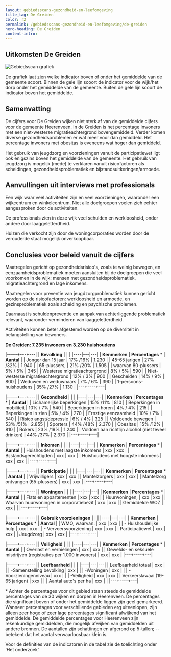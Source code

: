 ```yaml
---
layout: gebiedsscans-gezondheid-en-leefomgeving
title_tag: De Greiden
color: r2
permalink: /gebiedsscans-gezondheid-en-leefomgeving/de-greiden
hero-heading: De Greiden
content-intro:
---
```

## Uitkomsten De Greiden

![Gebiedsscan grafiek](/uploads/Grafieken_Gebiedsscans_Wijken-01.png)

De grafiek laat zien welke indicator boven of onder het gemiddelde van de gemeente scoort. Binnen de gele lijn scoort de indicator voor de wijk/het dorp onder het gemiddelde van de gemeente. Buiten de gele lijn scoort de indicator boven het gemiddelde.

## Samenvatting

De cijfers voor De Greiden wijken niet sterk af van de gemiddelde cijfers voor de gemeente Heerenveen. In de Greiden is het percentage inwoners met een niet-westerse migratieachtergrond bovengemiddeld. Verder komen diverse gezondheidsproblemen er wat meer voor dan gemiddeld. Het percentage inwoners met obesitas is eveneens wat hoger dan gemiddeld.

Het gebruik van jeugdzorg en voorzieningen vanuit de participatiewet ligt ook enigszins boven het gemiddelde van de gemeente. Het gebruik van jeugdzorg is mogelijk (mede) te verklaren vanuit risicofactoren als scheidingen, gezondheidsproblematiek en bijstandsuitkeringen/armoede.

## Aanvullingen uit interviews met professionals

Een wijk waar veel activiteiten zijn en veel voorzieningen, waaronder een wijkcentrum en winkelcentrum. Niet alle doelgroepen voelen zich echter aangesproken door de activiteiten.

De professionals zien in deze wijk veel schulden en werkloosheid, onder andere door laaggeletterdheid.

Huizen die verkocht zijn door de woningcorporaties worden door de verouderde staat mogelijk onverkoopbaar.


## Conclusies voor beleid vanuit de cijfers

Maatregelen gericht op gezondheidsrisico's, zoals te weinig bewegen, en eenzaamheidsproblematiek moeten aansluiten bij de doelgroepen die veel voorkomen in de wijk: mensen met gezondheidsproblematiek, migratieachtergrond en lage inkomens.

Maatregelen voor preventie van jeugdzorgproblematiek kunnen gericht worden op de risicofactoren: werkloosheid en armoede, en gezinsproblematiek zoals scheiding en psychische problemen.

Daarnaast is schuldenpreventie en aanpak van achterliggende problematiek relevant, waaronder verminderen van laaggeletterdheid.

Activiteiten kunnen beter afgestemd worden op de diversiteit in belangstelling van bewoners.

**De Greiden: 7.235 inwoners en 3.230 huishoudens**

|-----+---+---|
|  **Bevolking**  |  |    |
|----|---|---|
| **Kenmerken**                                       | **Percentages** * | **Aantal** |
| Jonger dan 15 jaar                                  | 17% /16%          | 1.230    |
| 45-65 jarigen                                       | 27% /32%         |  1.940   |
| 65-plussers,                                        |  21% /20%    |  1.505   |
| waarvan 80-plussers                                 | 5% / 5%      |  345   |
| Westerse migratieachtergrond                        |  8% / 5%         |  590   |
| Niet-westerse migratieachtergrond                   | 12% / 3%      | 900   |
| Gescheiden                                          | 14% / 9%       |  800   |
| Weduwen en weduwnaars                               | 7% / 6%    |  390   |
| 1-persoons-huishoudens                              |  35% /27%         |  1.130   |
|---+----+---|



|-----+---+---|
| **Gezondheid** |     |     |
|----|---|---|
| **Kenmerken** | **Percentages** * | **Aantal** |
| Lichamelijke beperkingen                            |  15% /11%   |  810   |
| Beperkingen in mobiliteit                           |  10% / 7%   |  540   |
| Beperkingen in horen                                |  4% / 4%   |  215   |
| Beperkingen in zien                                 |  5% / 4%   |  270   |
| Ernstige eenzaamheid                                |  10% / 7%   |  540   |
| Risico angst/depressie                              |  6% / 4%   |  325   |
| Voldoende bewegen                                   |  53% /51%   |  2.855   |
| Sporters                                            |  44% /48%   |  2.370   |
| Obesitas                                            |  15% /12%   |  810   |
| Rokers                                              |  23% /19%   |  1.240   |
| Voldoen aan richtlijn alcohol (niet teveel drinken) |  44% /37%   |  2.370   |
|---+----+---|




|-----+---+---|
| **Inkomen** |     |     |
|----|---|---|
| **Kenmerken**                                       | **Percentages** * | **Aantal** |
| Huishoudens met laagste inkomens                    |  xxx      |   xxx      |
| Bijstandsgerechtigden                               |  xxx      |   xxx      |
| Huishoudens met hoogste inkomens                    |  xxx      |   xxx      |
|---+----+---|



|-----+---+---|
| **Participatie** |     |     |
|----|---|---|
| **Kenmerken**                                       | **Percentages** * | **Aantal** |
| Vrijwilligers                                       |  xxx     |   xxx      |
| Mantelzorgers                                       |  xxx     |   xxx      |
| Mantelzorg ontvangen (65-plussers)                  |  xxx     |   xxx      |
|---+----+---|



|-----+---+---|
| **Woningen** |     |     |
|----|---|---|
| **Kenmerken** | **Percentages** * | **Aantal** |
| Flats en appartementen                              | xxx |  xxx |
| Huurwoningen,                                       | xxx |  xxx |
| Waarvan huurwoningen in corporatiebezit             | xxx |  xxx |
| Gemiddelde WOZ                                      | xxx |      |
|---+----+---|



|-----+---+---|
| **Gebruik voorzieningen** |     |     |
|----|---|---|
| **Kenmerken** | **Percentages** * | **Aantal** |
| WMO, waarvan:                                       | xxx | xxx |
| - Huishoudelijke hulp                                 | xxx | xxx |
| - Vervoersvoorziening                                 | xxx | xxx |
| Participatiewet                                     | xxx | xxx |
| Jeugdzorg                                           | xxx | xxx |
|---+----+---|

|-----+---+---|
| **Veiligheid** |     |     |
|----|---|---|
| **Kenmerken** | **Percentages** * | **Aantal** |
| Overlast en vernielingen                                           | xxx | xxx |
| Gewelds- en seksuele misdrijven (registraties per 1.000 inwoners)  | xxx | xxx |
|---+----+---|

|-----+---+---|
| **Leefbaarheid** |     |     |
|----|---|---|
| Leefbaarheid totaal                                | xxx |                     |
| -Samenstelling bevolking                           | xxx |                     |
| -Woningen                                          | xxx |                     |
| -Voorzieningenniveau                               | xxx |                     |
| -Veiligheid                                        | xxx | xxx |
| Verkeerslawaai (19-65 jarigen)                     | xxx |                     |
| Aantal auto's per ha                               | xxx |                     |
|---+----+---|


\* Achter de percentages voor dit gebied staan steeds de gemiddelde percentages van de 30 wijken en dorpen in Heerenveen. De percentages die significant boven of onder het gemiddelde liggen zijn geel gemarkeerd. Wanneer percentages voor verschillende gebieden erg uiteenlopen, zijn alleen zeer hoge of zeer lage percentages significant afwijkend van het gemiddelde. De gemiddelde percentages voor Heerenveen zijn rekenkundige gemiddelden, die mogelijk afwijken van gemiddelden uit andere bronnen. De aantallen zijn schattingen en afgerond op 5-tallen; -- betekent dat het aantal verwaarloosbaar klein is.




Voor de definities van de indicatoren in de tabel zie de toelichting onder  ‘Het onderzoek’.
